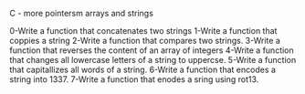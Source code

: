 C - more pointersm arrays and strings

0-Write a function that concatenates two strings
1-Write a function that coppies a string
2-Write a function that compares two strings.
3-Write a function that reverses the content of an array of integers
4-Write a function that changes all lowercase letters of a string to uppercse.
5-Write a function that capitallizes all words of a string.
6-Write a function that encodes a string into 1337.
7-Write a function that enodes a sring using rot13.
